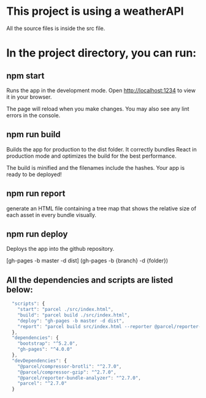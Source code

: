 # This project is using a weatherAPI

All the source files is inside the src file.

# In the project directory, you can run:

## npm start

Runs the app in the development mode.
Open [http://localhost:1234](http://localhost:1234) to view it in your browser.

The page will reload when you make changes.
You may also see any lint errors in the console.

## npm run build

Builds the app for production to the dist folder.
It correctly bundles React in production mode and optimizes the build for the best performance.

The build is minified and the filenames include the hashes.
Your app is ready to be deployed!

## npm run report

generate an HTML file containing a tree map that shows the relative size of each asset in every bundle visually.

## npm run deploy

Deploys the app into the github repository.

[gh-pages -b master -d dist] (gh-pages -b {branch} -d {folder})

## All the dependencies and scripts are listed below:

```javascript
  "scripts": {
    "start": "parcel ./src/index.html",
    "build": "parcel build ./src/index.html",
    "deploy": "gh-pages -b master -d dist",
    "report": "parcel build src/index.html --reporter @parcel/reporter-bundle-analyzer"
  },
  "dependencies": {
    "bootstrap": "^5.2.0",
    "gh-pages": "^4.0.0"
  },
  "devDependencies": {
    "@parcel/compressor-brotli": "^2.7.0",
    "@parcel/compressor-gzip": "^2.7.0",
    "@parcel/reporter-bundle-analyzer": "^2.7.0",
    "parcel": "^2.7.0"
  }

```
